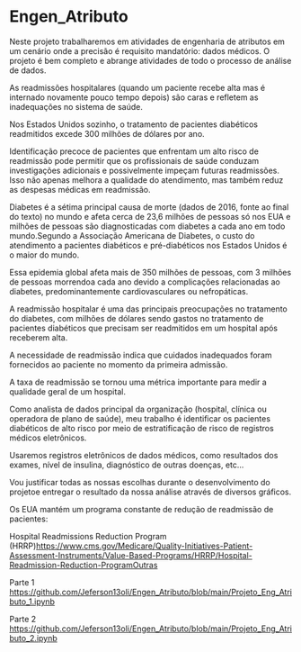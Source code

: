 # Engen_Atributo
Neste projeto trabalharemos em atividades de engenharia de atributos em um cenário onde a precisão é requisito mandatório: dados médicos.  O projeto é bem completo e abrange atividades de todo o processo de análise de dados.

As readmissões hospitalares (quando um paciente recebe alta mas é internado novamente pouco tempo depois) são caras e refletem as inadequações no sistema de saúde.

Nos Estados Unidos sozinho, o tratamento de pacientes diabéticos readmitidos excede 300 milhões de dólares por ano.

Identificação precoce de pacientes que enfrentam um alto risco de readmissão pode permitir que os profissionais de saúde conduzam investigações adicionais e possivelmente impeçam futuras readmissões. Isso não apenas melhora a qualidade do atendimento, mas também reduz as despesas médicas em readmissão.

Diabetes é a sétima principal causa de morte (dados de 2016, fonte ao final do texto) no mundo e afeta cerca de 23,6 milhões de pessoas só nos EUA e milhões de pessoas são diagnosticadas com diabetes a cada ano em todo mundo.Segundo a Associação Americana de Diabetes, o custo do atendimento a pacientes diabéticos e pré-diabéticos nos Estados Unidos é o maior do mundo.

Essa epidemia global afeta mais de 350 milhões de pessoas, com 3 milhões de pessoas morrendoa cada ano devido a complicações relacionadas ao diabetes, predominantemente cardiovasculares ou nefropáticas.

A readmissão hospitalar é uma das principais preocupações no tratamento do diabetes, com milhões de dólares sendo gastos no tratamento de pacientes diabéticos que precisam ser readmitidos em um hospital após receberem alta.

A necessidade de readmissão indica que cuidados inadequados foram fornecidos ao paciente no momento da primeira admissão.

A taxa de readmissão se tornou uma métrica importante para medir a qualidade geral de um hospital.

Como analista de dados principal da organização (hospital, clínica ou operadora de plano de saúde), meu trabalho é identificar os pacientes diabéticos de alto risco por meio de estratificação de risco de registros médicos eletrônicos.

Usaremos registros eletrônicos de dados médicos, como resultados dos exames, nível de insulina, diagnóstico de outras doenças, etc...

Vou justificar todas as nossas escolhas durante o desenvolvimento do projetoe entregar o resultado da nossa análise através de diversos gráficos.

Os EUA mantém um programa constante de redução de readmissão de pacientes:

Hospital Readmissions Reduction Program (HRRP)https://www.cms.gov/Medicare/Quality-Initiatives-Patient-Assessment-Instruments/Value-Based-Programs/HRRP/Hospital-Readmission-Reduction-ProgramOutras

Parte 1
https://github.com/Jeferson13oli/Engen_Atributo/blob/main/Projeto_Eng_Atributo_1.ipynb

Parte 2
https://github.com/Jeferson13oli/Engen_Atributo/blob/main/Projeto_Eng_Atributo_2.ipynb
